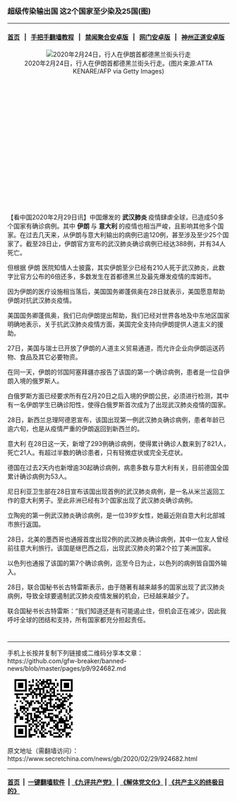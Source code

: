 ### 超级传染输出国 这2个国家至少染及25国(图)
------------------------

#### [首页](https://github.com/gfw-breaker/banned-news/blob/master/README.md) &nbsp;&nbsp;|&nbsp;&nbsp; [手把手翻墙教程](https://github.com/gfw-breaker/guides/wiki) &nbsp;&nbsp;|&nbsp;&nbsp; [禁闻聚合安卓版](https://github.com/gfw-breaker/bn-android) &nbsp;&nbsp;|&nbsp;&nbsp; [网门安卓版](https://github.com/oGate2/oGate) &nbsp;&nbsp;|&nbsp;&nbsp; [神州正道安卓版](https://github.com/SzzdOgate/update) 



<div class="article_right" style="fone-color:#000">
 <p style="text-align: center;">
  <img alt="2020年2月24日，行人在伊朗首都德黑兰街头行走" src="//img3.secretchina.com/pic/2020/2-26/p2635312a911198894-ss.jpg" style="height:337px; width:600px"/>
  <br>
   2020年2月24日，行人在伊朗首都德黑兰街头行走。(图片来源:ATTA KENARE/AFP via Getty Images)
   <span id="hideid" name="hideid" style="color:red;display:none;">
    <span href="https://www.secretchina.com">
    </span>
   </span>
  </br>
 </p>
 <div id="txt-mid1-t21-2017">
  <ins class="adsbygoogle" data-ad-client="ca-pub-1276641434651360" data-ad-slot="2451032099" style="display:inline-block;width:336px;height:280px">
  </ins>
  <div id="SC-22xxx">
  </div>
 </div>
 <p>
  【看中国2020年2月29日讯】中国爆发的
  <strong>
   <span href="https://www.secretchina.com/news/gb/tag/武汉肺炎" target="_blank">
    武汉肺炎
   </span>
  </strong>
  疫情肆虐全球，已造成50多个国家有确诊病例。其中
  <strong>
   伊朗
  </strong>
  与
  <strong>
   意大利
  </strong>
  的疫情也相当严峻，且影响其他多个国家。在过去几天来，从伊朗与意大利输出的病例已逾120例，甚至涉及至少25个国家了。截至28日止，伊朗官方宣布的武汉肺炎确诊病例已经达388例，并有34人死亡。
  <span id="hideid" name="hideid" style="color:red;display:none;">
   <span href="https://www.secretchina.com">
   </span>
  </span>
 </p>
 <p>
  但根据
  <span href="https://www.secretchina.com/news/gb/tag/伊朗" target="_blank">
   伊朗
  </span>
  医院知情人士披露，其实伊朗至少已经有210人死于武汉肺炎，此数字比官方公布的6倍还多，多数发生在首都德黑兰及最先爆发疫情的库姆市。
 </p>
 <p>
  因为伊朗的医疗设施相当落后，美国国务卿蓬佩奥在28日就表示，美国愿意帮助伊朗对抗武汉肺炎疫情。
 </p>
 <p>
  美国国务卿蓬佩奥，我们已向伊朗提出帮助，我们已经对世界各地及中东地区国家明确地表示，关于抗武汉肺炎疫情方面，美国完全支持向伊朗提供人道主义的援助。
 </p>
 <p>
  27日，美国与瑞士已开放了伊朗的人道主义贸易通道，而允许企业向伊朗运送药物、食品及其它必要物资。
 </p>
 <p>
  在同一天，伊朗的邻国阿塞拜疆亦报告了该国的第一个确诊病例，患者是一位自伊朗入境的俄罗斯人。
 </p>
 <p>
  白俄罗斯方面已经要求所有在2月20日之后入境的伊朗公民，必须进行检测，其中有一名伊朗学生已确诊阳性，使得白俄罗斯首次成为了出现武汉肺炎疫情的国家。
 </p>
 <p>
  28日，新西兰总理阿德恩宣布，该国出现第一例武汉肺炎确诊病例，患者年龄已逾六旬，也是从疫情严重的伊朗返回到新西兰的。
 </p>
 <p>
  <span href="https://www.secretchina.com/news/gb/tag/意大利" target="_blank">
   意大利
  </span>
  在28日这一天，新增了293例确诊病例，使得累计确诊人数来到了821人，死亡21人。有超过半数的确诊患者，只有轻微症状或完全无症状。
 </p>
 <p>
  德国在过去2天内也新增逾30起确诊病例，病患多数与意大利有关，目前德国全国累计确诊病例为53人。
 </p>
 <p>
  尼日利亚卫生部在28日宣布该国出现首例的武汉肺炎病例，是一名从米兰返回工作的意大利男子。至此非洲已经有3个国家出现了武汉肺炎确诊病例。
 </p>
 <p>
  立陶宛的第一例武汉肺炎确诊病例，是一位39岁女性，她最近刚自意大利北部城市旅行返国。
 </p>
 <p>
  28日，北美的墨西哥也通报首度出现2例的武汉肺炎确诊病例，其中一位友人曾经前往意大利旅行。该国是继巴西之后，出现武汉肺炎的第2个拉丁美洲国家。
 </p>
 <p>
  以色列也通报了该国的第7个确诊病例，迄至今日为止，以色列的病例皆自国外输入。
 </p>
 <p>
  28日，联合国秘书长古特雷斯表示，由于随著有越来越多的国家出现了武汉肺炎病例，导致全球要遏制武汉肺炎疫情发展的机会，已经越来越少了。
 </p>
 <p>
  联合国秘书长古特雷斯：“我们知道还是有可能遏止住，但机会正在减少，因此我呼吁全球的团结和支持，所有国家都充分担起责任。
  <center>
   <div>
    <div id="txt-mid2-t22-2017" style="display: block;  max-height: 351px;  overflow: hidden;">
     <div id="SC-21xxx">
     </div>
     <ins class="adsbygoogle" data-ad-client="ca-pub-1276641434651360" data-ad-format="auto" data-ad-slot="4301710469" data-full-width-responsive="true" style="display:block">
     </ins>
    </div>
   </div>
  </center>
  <div style="padding-top:12px;">
  </div>
 </p>
</div>

<hr/>
手机上长按并复制下列链接或二维码分享本文章：<br/>
https://github.com/gfw-breaker/banned-news/blob/master/pages/p9/924682.md <br/>
<a href='https://github.com/gfw-breaker/banned-news/blob/master/pages/p9/924682.md'><img src='https://github.com/gfw-breaker/banned-news/blob/master/pages/p9/924682.md.png'/></a> <br/>
原文地址（需翻墙访问）：https://www.secretchina.com/news/gb/2020/02/29/924682.html


------------------------
#### [首页](https://github.com/gfw-breaker/banned-news/blob/master/README.md) &nbsp;|&nbsp; [一键翻墙软件](https://github.com/gfw-breaker/nogfw/blob/master/README.md) &nbsp;| [《九评共产党》](https://github.com/gfw-breaker/9ping.md/blob/master/README.md#九评之一评共产党是什么) | [《解体党文化》](https://github.com/gfw-breaker/jtdwh.md/blob/master/README.md) | [《共产主义的终极目的》](https://github.com/gfw-breaker/gczydzjmd.md/blob/master/README.md)


<img src='http://gfw-breaker.win/banned-news/pages/p9/924682.md' width='0px' height='0px'/>